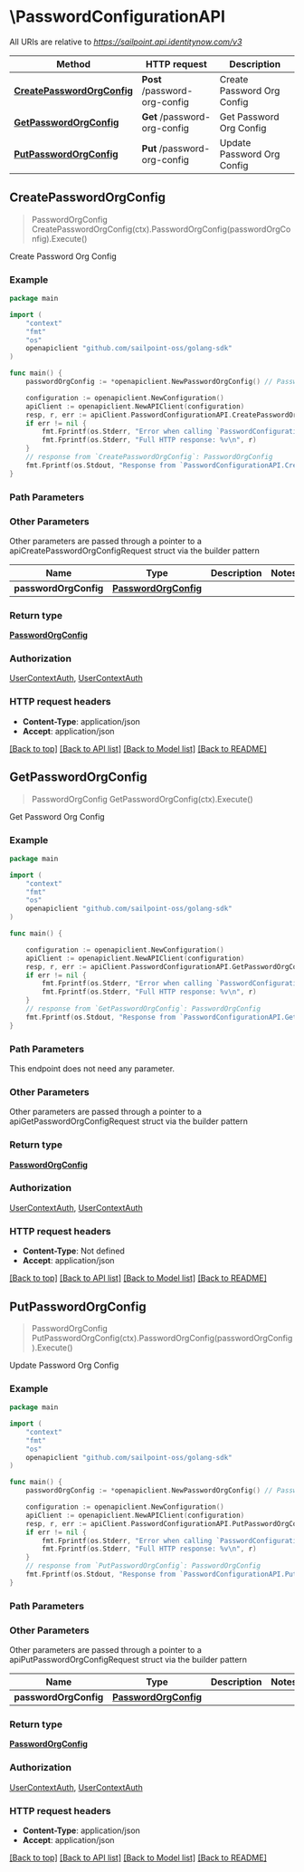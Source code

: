 # \PasswordConfigurationAPI

All URIs are relative to *https://sailpoint.api.identitynow.com/v3*

Method | HTTP request | Description
------------- | ------------- | -------------
[**CreatePasswordOrgConfig**](PasswordConfigurationAPI.md#CreatePasswordOrgConfig) | **Post** /password-org-config | Create Password Org Config
[**GetPasswordOrgConfig**](PasswordConfigurationAPI.md#GetPasswordOrgConfig) | **Get** /password-org-config | Get Password Org Config
[**PutPasswordOrgConfig**](PasswordConfigurationAPI.md#PutPasswordOrgConfig) | **Put** /password-org-config | Update Password Org Config



## CreatePasswordOrgConfig

> PasswordOrgConfig CreatePasswordOrgConfig(ctx).PasswordOrgConfig(passwordOrgConfig).Execute()

Create Password Org Config



### Example

```go
package main

import (
    "context"
    "fmt"
    "os"
    openapiclient "github.com/sailpoint-oss/golang-sdk"
)

func main() {
    passwordOrgConfig := *openapiclient.NewPasswordOrgConfig() // PasswordOrgConfig | 

    configuration := openapiclient.NewConfiguration()
    apiClient := openapiclient.NewAPIClient(configuration)
    resp, r, err := apiClient.PasswordConfigurationAPI.CreatePasswordOrgConfig(context.Background()).PasswordOrgConfig(passwordOrgConfig).Execute()
    if err != nil {
        fmt.Fprintf(os.Stderr, "Error when calling `PasswordConfigurationAPI.CreatePasswordOrgConfig``: %v\n", err)
        fmt.Fprintf(os.Stderr, "Full HTTP response: %v\n", r)
    }
    // response from `CreatePasswordOrgConfig`: PasswordOrgConfig
    fmt.Fprintf(os.Stdout, "Response from `PasswordConfigurationAPI.CreatePasswordOrgConfig`: %v\n", resp)
}
```

### Path Parameters



### Other Parameters

Other parameters are passed through a pointer to a apiCreatePasswordOrgConfigRequest struct via the builder pattern


Name | Type | Description  | Notes
------------- | ------------- | ------------- | -------------
 **passwordOrgConfig** | [**PasswordOrgConfig**](PasswordOrgConfig.md) |  | 

### Return type

[**PasswordOrgConfig**](PasswordOrgConfig.md)

### Authorization

[UserContextAuth](../README.md#UserContextAuth), [UserContextAuth](../README.md#UserContextAuth)

### HTTP request headers

- **Content-Type**: application/json
- **Accept**: application/json

[[Back to top]](#) [[Back to API list]](../README.md#documentation-for-api-endpoints)
[[Back to Model list]](../README.md#documentation-for-models)
[[Back to README]](../README.md)


## GetPasswordOrgConfig

> PasswordOrgConfig GetPasswordOrgConfig(ctx).Execute()

Get Password Org Config



### Example

```go
package main

import (
    "context"
    "fmt"
    "os"
    openapiclient "github.com/sailpoint-oss/golang-sdk"
)

func main() {

    configuration := openapiclient.NewConfiguration()
    apiClient := openapiclient.NewAPIClient(configuration)
    resp, r, err := apiClient.PasswordConfigurationAPI.GetPasswordOrgConfig(context.Background()).Execute()
    if err != nil {
        fmt.Fprintf(os.Stderr, "Error when calling `PasswordConfigurationAPI.GetPasswordOrgConfig``: %v\n", err)
        fmt.Fprintf(os.Stderr, "Full HTTP response: %v\n", r)
    }
    // response from `GetPasswordOrgConfig`: PasswordOrgConfig
    fmt.Fprintf(os.Stdout, "Response from `PasswordConfigurationAPI.GetPasswordOrgConfig`: %v\n", resp)
}
```

### Path Parameters

This endpoint does not need any parameter.

### Other Parameters

Other parameters are passed through a pointer to a apiGetPasswordOrgConfigRequest struct via the builder pattern


### Return type

[**PasswordOrgConfig**](PasswordOrgConfig.md)

### Authorization

[UserContextAuth](../README.md#UserContextAuth), [UserContextAuth](../README.md#UserContextAuth)

### HTTP request headers

- **Content-Type**: Not defined
- **Accept**: application/json

[[Back to top]](#) [[Back to API list]](../README.md#documentation-for-api-endpoints)
[[Back to Model list]](../README.md#documentation-for-models)
[[Back to README]](../README.md)


## PutPasswordOrgConfig

> PasswordOrgConfig PutPasswordOrgConfig(ctx).PasswordOrgConfig(passwordOrgConfig).Execute()

Update Password Org Config



### Example

```go
package main

import (
    "context"
    "fmt"
    "os"
    openapiclient "github.com/sailpoint-oss/golang-sdk"
)

func main() {
    passwordOrgConfig := *openapiclient.NewPasswordOrgConfig() // PasswordOrgConfig | 

    configuration := openapiclient.NewConfiguration()
    apiClient := openapiclient.NewAPIClient(configuration)
    resp, r, err := apiClient.PasswordConfigurationAPI.PutPasswordOrgConfig(context.Background()).PasswordOrgConfig(passwordOrgConfig).Execute()
    if err != nil {
        fmt.Fprintf(os.Stderr, "Error when calling `PasswordConfigurationAPI.PutPasswordOrgConfig``: %v\n", err)
        fmt.Fprintf(os.Stderr, "Full HTTP response: %v\n", r)
    }
    // response from `PutPasswordOrgConfig`: PasswordOrgConfig
    fmt.Fprintf(os.Stdout, "Response from `PasswordConfigurationAPI.PutPasswordOrgConfig`: %v\n", resp)
}
```

### Path Parameters



### Other Parameters

Other parameters are passed through a pointer to a apiPutPasswordOrgConfigRequest struct via the builder pattern


Name | Type | Description  | Notes
------------- | ------------- | ------------- | -------------
 **passwordOrgConfig** | [**PasswordOrgConfig**](PasswordOrgConfig.md) |  | 

### Return type

[**PasswordOrgConfig**](PasswordOrgConfig.md)

### Authorization

[UserContextAuth](../README.md#UserContextAuth), [UserContextAuth](../README.md#UserContextAuth)

### HTTP request headers

- **Content-Type**: application/json
- **Accept**: application/json

[[Back to top]](#) [[Back to API list]](../README.md#documentation-for-api-endpoints)
[[Back to Model list]](../README.md#documentation-for-models)
[[Back to README]](../README.md)


